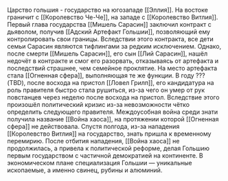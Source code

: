 Царство гольшия - государство на югозападе [[Эллия]]. На востоке граничит с [[Королевство Че-Че]], на западе с [[Королевство Витлия]]. Первый глава государства [[Мишель Сарасин]] заключил контракт с дьяволом, получив [[Адский Артефакт Гольшии]], позволяющий ему контролировать свои границы. Вследствии этого контракта, все дети семьи Сарасин являются тифлингами за редким исключением. Однако, после смерти [[Мишель Сарасин]], его сын [[Лий Сарасин]], нашёл недочёт в контракте и смог его разорвать, отказываясь от артефакта и последствий страшнее, чем семейное проклятие. На место артефакта стала [[Огненная сфера]], выполняющая те же функции.
В году ??? (TBD), после восхода на пристол [[Ловел Грилп]], его кандидатура на роль правителя быстро стала рушиться, из-за чего он умер от рук повстанцев через неделю после восхода на пристол. Вследствие этого произошёл политический кризис из-за невозможности чётко определить следующего правителя. Междоусобная война среди знати получила название [[Война хаоса]], на протяжении которой [[Огненная сфера]] не действовала. Спустя полгода, из-за нападения [[Королевство Витлия]] на государство, знать пришла к временному перемирию. После отбития нападения, [[Война хаоса]] не продолжилась, а привела к политической реформе, делая Гольшию первым государством с частичной демократией на континенте.
В экономическом плане специализация Гольшии — уникальные ископаемые, а именно свинец, рубины и алюминий.